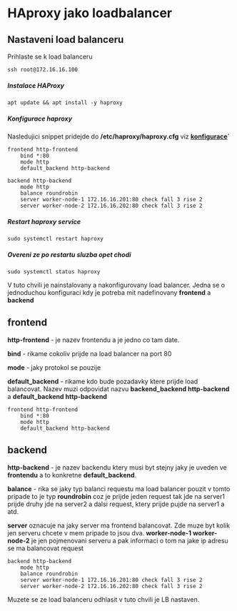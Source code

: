 # HAproxy jako loadbalancer

## Nastaveni load balanceru
Prihlaste se k load balanceru
```
ssh root@172.16.16.100
```
##### Instalace HAProxy
```
apt update && apt install -y haproxy
```
##### Konfigurace haproxy
Nasledujici snippet pridejde do **/etc/haproxy/haproxy.cfg** viz **[konfigurace](/haproxy/haproxy.cfg)`**
```
frontend http-frontend
    bind *:80
    mode http
    default_backend http-backend

backend http-backend
    mode http
    balance roundrobin
    server worker-node-1 172.16.16.201:80 check fall 3 rise 2
    server worker-node-2 172.16.16.202:80 check fall 3 rise 2
```
##### Restart haproxy service
```
sudo systemctl restart haproxy
```

##### Overeni ze po restartu sluzba opet chodi
```
sudo systemctl status haproxy
```

V tuto chvili je nainstalovany a nakonfigurovany load balancer. Jedna se o jednoduchou konfiguraci kdy je potreba mit nadefinovany __frontend__ a __backend__

## frontend
__http-frontend__ - je nazev frontendu a je jedno co tam date.

__bind__ - rikame cokoliv prijde na load balancer na port 80

__mode__ - jaky protokol se pouzije

__default_backend__ - rikame kdo bude pozadavky ktere prijde load balancovat. Nazev muzi odpovidat nazvu __backend_backend http-backend__ a __default_backend http-backend__

```
frontend http-frontend
    bind *:80
    mode http
    default_backend http-backend
```

## backend
__http-backend__ - je nazev backendu ktery musi byt stejny jaky je uveden ve __frontendu__ a to konkretne __default_backend__.

__balance__ - rika se jaky typ balanci requestu ma load balancer pouzit v tomto pripade to je typ __roundrobin__ coz je prijde jeden request tak jde na server1 prijde druhy jde na server2 a dalsi request, ktery prijde pujde na server1 a atd.

__server__ oznacuje na jaky server ma frontend balancovat. Zde muze byt kolik jen serveru chcete v mem pripade to jsou dva. __worker-node-1__ __worker-node-2__ je jen pojmenovani serveru a pak informaci o tom na jake ip adresu se ma balancovat request

```
backend http-backend
    mode http
    balance roundrobin
    server worker-node-1 172.16.16.201:80 check fall 3 rise 2
    server worker-node-2 172.16.16.202:80 check fall 3 rise 2

```

Muzete se ze load balanceru odhlasit v tuto chvili je LB nastaven.